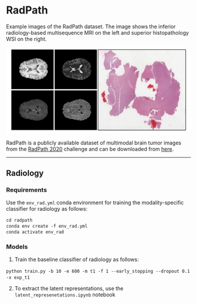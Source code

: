 # RadPath

Example images of the RadPath dataset. The image shows the inferior radiology-based multisequence MRI on the left and superior histopathology WSI on the right.

![](./img_radpath.png)

RadPath is a publicly available dataset of multimodal brain tumor images from the [RadPath 2020](https://miccai.westus2.cloudapp.azure.com/competitions/1) challenge and can be downloaded from [here](http://miccai2020-data.eastus.cloudapp.azure.com/).

---

## Radiology

### Requirements

Use the `env_rad.yml` conda environment for training the modality-specific classifier for radiology as follows:

```
cd radpath
conda env create -f env_rad.yml
conda activate env_rad
```

### Models

1) Train the baseline classifier of radiology as follows:

`python train.py -b 10 -e 600 -m t1 -f 1 --early_stopping --dropout 0.1 -x exp_t1`

2) To extract the latent representations, use the `latent_represenetations.ipynb` notebook
